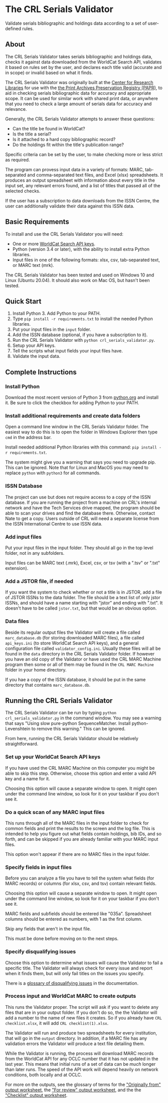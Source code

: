 # The CRL Serials Validator
Validate serials bibliographic and holdings data according to a set of user-defined rules. 

## About

The CRL Serials Validator takes serials bibliographic and holdings data, checks it against data downloaded from the WorldCat Search API, validates it based on rules set by the user, and declares each title valid (accurate and in scope) or invalid based on what it finds.

The CRL Serials Validator was originally built at the [Center for Research Libraries](https://www.crl.edu) for use with the [the Print Archives Preservation Registry (PAPR)](http://papr.crl.edu/), to aid in checking serials bibliographic data for accuracy and appropriate scope. It can be used for similar work with shared print data, or anywhere that you need to check a large amount of serials data for accuracy and relevance.

Generally, the CRL Serials Validator attempts to answer these questions:

* Can the title be found in WorldCat?
* Is the title a serial?
* Is it attached to a hard copy bibliographic record?
* Do the holdings fit within the title's publication range?

Specific criteria can be set by the user, to make checking more or less strict as required.

The program can provess input data in a variety of formats: MARC, tab-separated and comma-separated text files, and Excel (xlsx) spreadsheets. It produces an output spreadsheet with information about every title in the input set, any relevant errors found, and a list of titles that passed all of the selected checks.

If the user has a subscription to data downloads from the ISSN Centre, the user can additionally validate their data against this ISSN data.

## Basic Requirements

To install and use the CRL Serials Validator you will need:

* One or more [WorldCat Search API keys](https://help.oclc.org/Discovery_and_Reference/WorldCat_Discovery/Troubleshooting/How_do_I_request_a_WSKey_for_the_WorldCat_Search_API?sl=en).
* Python (version 3.4 or later), with the ability to install extra Python libraries.
* Input files in one of the following formats: xlsx, csv, tab-separated text, or MARC text (mrk).

The CRL Serials Validator has been tested and used on Windows 10 and Linux (Ubuntu 20.04). It should also work on Mac OS, but hasn't been tested.

## Quick Start

1. Install Python 3. Add Python to your PATH.
2. Type `pip install -r requirements.txt` to install the needed Python libraries.
3. Put your input files in the `input` folder.
4. Add the ISSN database (optional, if you have a subscription to it).
5. Run the CRL Serials Validator with `python crl_serials_validator.py`.
6. Setup your API keys.
7. Tell the scripts what input fields your input files have.
8. Validate the input data.

## Complete Instructions

### Install Python

Download the most recent version of Python 3 from [python.org](https://www.python.org/downloads/) and install it. Be sure to click the checkbox for adding Python to your PATH.

### Install additional requirements and create data folders

Open a command line window in the CRL Serials Validator folder. The easiest way to do this is to open the folder in Windows Explorer then type `cmd` in the address bar. 

Install needed additional Python libraries with this command: `pip install -r requirements.txt`.

The system might give you a warning that says you need to upgrade pip. This can be ignored. Note that for Linux and MacOS you may need to replace `python` with `python3` for all commands.

### ISSN Database

The project can use but does not require access to a copy of the ISSN database. If you are running the project from a machine on CRL's internal network and have the Tech Services drive mapped, the program should be able to scan your drives and find the database there. Otherwise, contact Nate to get a copy. Users outside of CRL will need a separate license from the ISSN International Centre to use ISSN data.

### Add input files

Put your input files in the input folder. They should all go in the top level folder, not in any subfolders.

Input files can be MARC text (.mrk), Excel, csv, or tsv (with a ".tsv" or ".txt" extension).

### Add a JSTOR file, if needed

If you want the system to check whether or not a title is in JSTOR, add a file of JSTOR ISSNs to the data folder. The file should be a text list of only jstor ISSNs, and should have a name starting with "jstor" and ending with ".txt". It doesn't have to be called `jstor.txt`, but that would be an obvious option.

### Data files

Beside its regular output files the Validator will create a file called `marc_database.db` (for storing downloaded MARC files), a file called `api_keys.ini` (to store WorldCat Search API keys), and a general configuration file called `validator_config.ini`. Usually these files will all be found in the `data` directory in the CRL Serials Validator folder. If however you have an old copy of the Validator or have used the CRL MARC Machine program then some or all of them may be found in the  `CRL MARC Machine` folder in your home directory.

If you hae a copy of the ISSN database, it should be put in the same directory that contains `marc_database.db`.

## Running the CRL Serials Validator

The CRL Serials Validator can be run by typing `python crl_serials_validator.py` in the command window. You may see a warning that says "Using slow pure-python SequenceMatcher. Install python-Levenshtein to remove this warning." This can be ignored.

From here, running the CRL Serials Validator should be relatively straightforward.

### Set up your WorldCat Search API keys

If you have used the CRL MARC Machine on this computer you might be able to skip this step. Otherwise, choose this option and enter a valid API key and a name for it.

Choosing this option will cause a separate window to open. It might open under the command line window, so look for it on your taskbar if you don't see it. 

### Do a quick scan of any MARC input files

This runs through all of the MARC files in the input folder to check for common fields and print the results to the screen and the log file. This is intended to help you figure out what fields contain holdings, bib IDs, and so forth, and can be skipped if you are already familiar with your MARC input files.

This option won't appear if there are no MARC files in the input folder.

### Specify fields in input files

Before you can analyze a file you have to tell the system what fields (for MARC records) or columns (for xlsx, csv, and tsv) contain relevant fields.

Choosing this option will cause a separate window to open. It might open under the command line window, so look for it on your taskbar if you don't see it.

MARC fields and subfields should be entered like "035a". Spreadsheet columns should be entered as numbers, with 1 as the first column.

Skip any fields that aren't in the input file.

This must be done before moving on to the next steps.

### Specify disqualifying issues

Choose this option to determine what issues will cause the Validator to fail a specific title. The Validator will always check for every issue and report when it finds them, but will only fail titles on the issues you specify.

There is a [glossary of disqualifying issues](https://github.com/Center-for-Research-Libraries/validator/blob/main/docs/disqualifying_issues.md) in the documentation.

###  Process input and WorldCat MARC to create outputs

This runs the Validator proper. The script will ask if you want to delete any files that are in your output folder. If you don't do so, the the Validator will add a number to the name of new files it creates. So if you already have `CRL checklist.xlsx`, it will add `CRL checklist(1).xlsx`.

The Validator will run and produce two spreadsheets for every institution, that will go in the `output` directory. In addition, if a MARC file has any validation errors the Validator will produce a text file detailing them.

While the Validator is running, the process will download MARC records from the WorldCat API for any OCLC number that it has not updated in the last year. This means that initial runs of a set of data can be *much* longer than later runs. The speed of the API work will depend heavily on network conditions, both locally and at OCLC.

For more on the outputs, see the glossary of terms for the ["Originally from" output worksheet](https://github.com/Center-for-Research-Libraries/validator/blob/main/docs/originally_from.md), the ["For review" output worksheet](https://github.com/Center-for-Research-Libraries/validator/blob/main/docs/for_review.md), and the the ["Checklist" output worksheet](https://github.com/Center-for-Research-Libraries/validator/blob/main/docs/checklist.md).

